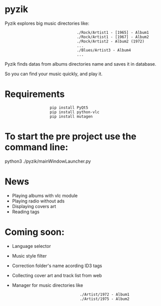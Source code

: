 # pyzik

Pyzik explores big music directories like:

                                    ./Rock/Artist1 - [1965] - Album1
                                    ./Rock/Artist1 - [1967] - Album2
                                    ./Rock/Artist2 - Album2 (1972)
                                    ...
                                    ./Blues/Artist3 - Album4
                                    ...



Pyzik finds datas from albums directories name and saves it in database. 

So you can find your music quickly, and play it.

# Requirements

                        pip install PyQt5
                        pip install python-vlc
                        pip install mutagen


# To start the pre project use the command line: 

python3 ./pyzik/mainWindowLauncher.py

# News

+ Playing albums with vlc module
+ Playing radio without ads
+ Displaying covers art
+ Reading tags

# Coming soon:
+ Language selector
+ Music style filter
+ Correction folder's name acording ID3 tags
+ Collecting cover art and track list from web
+ Manager for music directories like 

                                    ./Artist/1972 - Album1
                                    ./Artist/1975 - Album2




